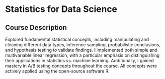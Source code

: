 # Statistics for Data Science

## Course Description
Explored fundamental statistical concepts, including manipulating and cleaning different data types, inference sampling, probabilistic conclusions, and hypothesis testing to validate findings. I implemented both simple and multivariable linear regression, with a particular emphasis on distinguishing their applications in statistics vs. machine learning. Additionally, I gained mastery in A/B testing concepts throughout the course. All concepts were actively applied using the open-source software R.
